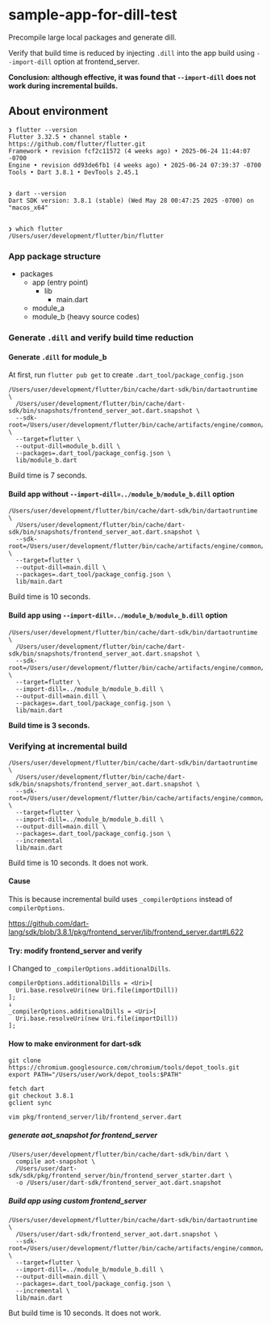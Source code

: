 # sample-app-for-dill-test

Precompile large local packages and generate dill.

Verify that build time is reduced by injecting `.dill` into the app build using `--import-dill` option at frontend_server.

**Conclusion: although effective, it was found that `--import-dill` does not work during incremental builds.**

## About environment

```
❯ flutter --version
Flutter 3.32.5 • channel stable • https://github.com/flutter/flutter.git
Framework • revision fcf2c11572 (4 weeks ago) • 2025-06-24 11:44:07 -0700
Engine • revision dd93de6fb1 (4 weeks ago) • 2025-06-24 07:39:37 -0700
Tools • Dart 3.8.1 • DevTools 2.45.1


❯ dart --version
Dart SDK version: 3.8.1 (stable) (Wed May 28 00:47:25 2025 -0700) on "macos_x64"


❯ which flutter
/Users/user/development/flutter/bin/flutter
```

### App package structure

- packages
  - app (entry point)
    - lib
      - main.dart
  - module_a
  - module_b (heavy source codes)


### Generate `.dill` and verify build time reduction

#### Generate `.dill` for module_b

At first, run `flutter pub get` to create `.dart_tool/package_config.json`

```
/Users/user/development/flutter/bin/cache/dart-sdk/bin/dartaotruntime \
  /Users/user/development/flutter/bin/cache/dart-sdk/bin/snapshots/frontend_server_aot.dart.snapshot \
  --sdk-root=/Users/user/development/flutter/bin/cache/artifacts/engine/common/flutter_patched_sdk \
  --target=flutter \
  --output-dill=module_b.dill \
  --packages=.dart_tool/package_config.json \
  lib/module_b.dart
```

Build time is 7 seconds.

#### Build app without `--import-dill=../module_b/module_b.dill` option

```
/Users/user/development/flutter/bin/cache/dart-sdk/bin/dartaotruntime \
  /Users/user/development/flutter/bin/cache/dart-sdk/bin/snapshots/frontend_server_aot.dart.snapshot \
  --sdk-root=/Users/user/development/flutter/bin/cache/artifacts/engine/common/flutter_patched_sdk \
  --target=flutter \
  --output-dill=main.dill \
  --packages=.dart_tool/package_config.json \
  lib/main.dart
```

Build time is 10 seconds.


#### Build app using `--import-dill=../module_b/module_b.dill` option

```
/Users/user/development/flutter/bin/cache/dart-sdk/bin/dartaotruntime \
  /Users/user/development/flutter/bin/cache/dart-sdk/bin/snapshots/frontend_server_aot.dart.snapshot \
  --sdk-root=/Users/user/development/flutter/bin/cache/artifacts/engine/common/flutter_patched_sdk \
  --target=flutter \
  --import-dill=../module_b/module_b.dill \
  --output-dill=main.dill \
  --packages=.dart_tool/package_config.json \
  lib/main.dart
```

**Build time is 3 seconds.**

### Verifying at incremental build

```
/Users/user/development/flutter/bin/cache/dart-sdk/bin/dartaotruntime \
  /Users/user/development/flutter/bin/cache/dart-sdk/bin/snapshots/frontend_server_aot.dart.snapshot \
  --sdk-root=/Users/user/development/flutter/bin/cache/artifacts/engine/common/flutter_patched_sdk \
  --target=flutter \
  --import-dill=../module_b/module_b.dill \
  --output-dill=main.dill \
  --packages=.dart_tool/package_config.json \
  --incremental
  lib/main.dart
```

Build time is 10 seconds.
It does not work.

#### Cause

This is because incremental build uses `_compilerOptions` instead of `compilerOptions`.

https://github.com/dart-lang/sdk/blob/3.8.1/pkg/frontend_server/lib/frontend_server.dart#L622

#### Try: modify frontend_server and verify

I Changed to `_compilerOptions.additionalDills`.

```
compilerOptions.additionalDills = <Uri>[
  Uri.base.resolveUri(new Uri.file(importDill))
];
↓
_compilerOptions.additionalDills = <Uri>[
  Uri.base.resolveUri(new Uri.file(importDill))
];
```

#### How to make environment for dart-sdk

```
git clone https://chromium.googlesource.com/chromium/tools/depot_tools.git
export PATH="/Users/user/work/depot_tools:$PATH"

fetch dart
git checkout 3.8.1
gclient sync

vim pkg/frontend_server/lib/frontend_server.dart
```

##### generate aot_snapshot for frontend_server

```
/Users/user/development/flutter/bin/cache/dart-sdk/bin/dart \
  compile aot-snapshot \
  /Users/user/dart-sdk/sdk/pkg/frontend_server/bin/frontend_server_starter.dart \
  -o /Users/user/dart-sdk/frontend_server_aot.dart.snapshot
```

##### Build app using custom frontend_server

```
/Users/user/development/flutter/bin/cache/dart-sdk/bin/dartaotruntime \
  /Users/user/dart-sdk/frontend_server_aot.dart.snapshot \
  --sdk-root=/Users/user/development/flutter/bin/cache/artifacts/engine/common/flutter_patched_sdk \
  --target=flutter \
  --import-dill=../module_b/module_b.dill \
  --output-dill=main.dill \
  --packages=.dart_tool/package_config.json \
  --incremental \
  lib/main.dart
```

But build time is 10 seconds. It does not work.

